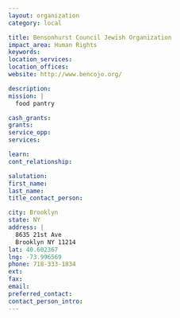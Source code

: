 ```yaml
---
layout: organization
category: local

title: Bensonhurst Council Jewish Organization
impact_area: Human Rights
keywords: 
location_services: 
location_offices: 
website: http://www.bencojo.org/

description: 
mission: |
  food pantry

cash_grants: 
grants: 
service_opp: 
services: 

learn: 
cont_relationship: 

salutation: 
first_name: 
last_name: 
title_contact_person: 

city: Brooklyn
state: NY
address: |
  8635 21st Ave  
  Brooklyn NY 11214
lat: 40.602367
lng: -73.996569
phone: 718-333-1834
ext: 
fax: 
email: 
preferred_contact: 
contact_person_intro: 
---
```

